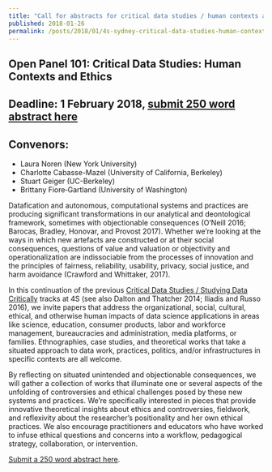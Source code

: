 ```yaml
---
title: "Call for abstracts for critical data studies / human contexts and ethics track at the 2018 4S Annual Conference"
published: 2018-01-26
permalink: /posts/2018/01/4s-sydney-critical-data-studies-human-contexts-ethics
---
```

## Open Panel 101:  Critical Data Studies: Human Contexts and Ethics

## Deadline: 1 February 2018, [submit 250 word abstract here](https://convention2.allacademic.com/one/ssss/4s18/)

## Convenors: 
* Laura Noren (New York University)
* Charlotte Cabasse-Mazel (University of California, Berkeley)
* Stuart Geiger (UC-Berkeley)
* Brittany Fiore‐Gartland (University of Washington)

Datafication and autonomous, computational systems and practices are producing significant transformations in our analytical and deontological framework, sometimes with objectionable consequences (O’Neill 2016; Barocas, Bradley, Honovar, and Provost 2017). Whether we’re looking at the ways in which new artefacts are constructed or at their social consequences, questions of value and valuation or objectivity and operationalization are indissociable from the processes of innovation and the principles of fairness, reliability, usability, privacy, social justice, and harm avoidance (Crawford and Whittaker, 2017).

In this continuation of the previous [Critical Data Studies / Studying Data Critically](http://stuartgeiger.com/posts/2016/08/4s-critical-data-studies) tracks at 4S (see also Dalton and Thatcher 2014; Iliadis and Russo 2016), we invite papers that address the organizational, social, cultural, ethical, and otherwise human impacts of data science applications in areas like science, education, consumer products, labor and workforce management, bureaucracies and administration, media platforms, or families. Ethnographies, case studies, and theoretical works that take a situated approach to data work, practices, politics, and/or infrastructures in specific contexts are all welcome.

By reflecting on situated unintended and objectionable consequences, we will gather a collection of works that illuminate one or several aspects of the unfolding of controversies and ethical challenges posed by these new systems and practices. We’re specifically interested in pieces that provide innovative theoretical insights about ethics and controversies, fieldwork, and reflexivity about the researcher’s positionality and her own ethical practices. We also encourage practitioners and educators who have worked to infuse ethical questions and concerns into a workflow, pedagogical strategy, collaboration, or intervention.

[Submit a 250 word abstract here](https://convention2.allacademic.com/one/ssss/4s18/).
